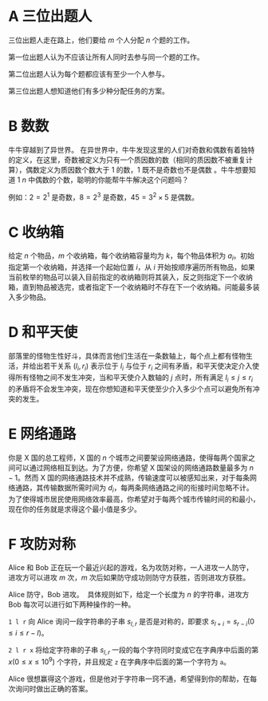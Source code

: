# A 三位出题人

三位出题人走在路上，他们要给 $m$ 个人分配 $n$ 个题的工作。

第一位出题人认为不应该让所有人同时去参与同一个题的工作。

第二位出题人认为每个题都应该有至少一个人参与。

第三位出题人想知道他们有多少种分配任务的方案。

# B 数数

牛牛穿越到了异世界。
​
在异世界中，牛牛发现这里的人们对奇数和偶数有着独特的定义，在这里，奇数被定义为只有一个质因数的数（相同的质因数不被重复计算），偶数定义为质因数个数大于 $1$ 的数，$1$ 既不是奇数也不是偶数 。牛牛想要知道 $1 ~ n$ 中偶数的个数，聪明的你能帮牛牛解决这个问题吗？

例如：$2 = 2^1$ 是奇数，$8 = 2^3$ 是奇数，$45 = 3^2 \times 5$ 是偶数。

# C 收纳箱

给定 $n$ 个物品，$m$ 个收纳箱，每个收纳箱容量均为 $k$，每个物品体积为 $a_i$。初始指定第一个收纳箱，并选择一个起始位置 $i$，从 $i$ 开始按顺序遍历所有物品，如果当前枚举的物品可以装入目前指定的收纳箱则将其装入，反之则指定下一个收纳箱，直到物品被选完，或者指定下一个收纳箱时不存在下一个收纳箱。问能最多装入多少物品。

# D 和平天使

部落里的怪物生性好斗，具体而言他们生活在一条数轴上，每个点上都有怪物生活，并给出若干关系 $(l_i, r_i)$ 表示位于 $l_i$ 与位于 $r_i$ 之间有矛盾，和平天使决定介入使得所有怪物之间不发生冲突，当和平天使介入数轴的 $j$ 点时，所有满足 $l_i\leq j\leq r_i$ 的矛盾将不会发生冲突，现在你想知道和平天使至少介入多少个点可以避免所有冲突的发生。

# E 网络通路

你是 X 国的总工程师，X 国的 $n$ 个城市之间要架设网络通路，使得每两个国家之间可以通过网络相互到达。为了方便，你希望 X 国架设的网络通路数量最多为 $n - 1$。然而 X 国的网络通路技术并不成熟，传输速度可以被感知出来，对于每条网络通路，其传输数据所需时间为 $d_i$，每两条网络通路之间的衔接时间忽略不计。为了使得城市居民使用网络效率最高，你希望对于每两个城市传输时间的和最小，现在你的任务就是求得这个最小值是多少。

# F 攻防对称

Alice 和 Bob 正在玩一个最近兴起的游戏，名为攻防对称，一人进攻一人防守，进攻方可以进攻 $m$ 次，$m$ 次后如果防守成功则防守方获胜，否则进攻方获胜。

Alice 防守，Bob 进攻。
​
具体规则如下，给定一个长度为 $n$ 的字符串，进攻方 Bob 每次可以进行如下两种操作的一种。

`1 l r` 向 Alice 询问一段字符串的子串 $s_{l, r}$ 是否是对称的，即要求 $s_{l + i} = s_{r - i} (0 \leq i \leq r - l)$。

`2 l r x` 将给定字符串的子串 $s_{l, r}$ 一段的每个字符同时变成它在字典序中后面的第 $x (0 \le x \le 10^9)$ 个字符，并且规定 `z` 在字典序中后面的第一个字符为 `a`。

Alice 很想赢得这个游戏，但是他对于字符串一窍不通，希望得到你的帮助，在每次询问时做出正确的答案。